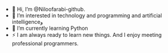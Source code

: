 - 👋 Hi, I’m @Niloofarabi-github.
- 👀 I’m interested in technology and programming and artificial intelligenceو
- 🌱 I’m currently learning Python
- ⚡ I am always ready to learn new things. And I enjoy meeting professional programmers.

<!---
Niloofarabi-github/Niloofarabi-github is a ✨ special ✨ repository because its `README.md` (this file) appears on your GitHub profile.
You can click the Preview link to take a look at your changes.
--->
